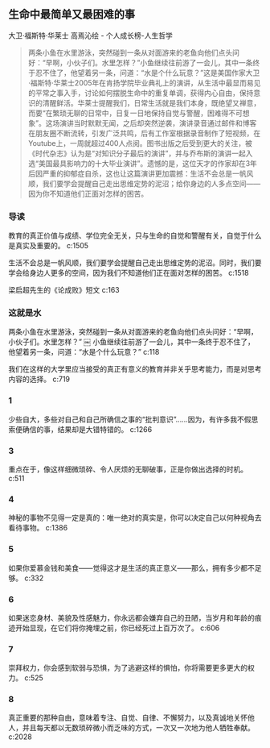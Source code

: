 ## 生命中最简单又最困难的事

大卫·福斯特·华莱士 高焉沁绘  -  个人成长榜-人生哲学

> 两条小鱼在水里游泳，突然碰到一条从对面游来的老鱼向他们点头问好：“早啊，小伙子们。水里怎样？”小鱼继续往前游了一会儿，其中一条终于忍不住了，他望着另一条，问道：“水是个什么玩意？”这是美国作家大卫·福斯特·华莱士2005年在肯扬学院毕业典礼上的演讲，从生活中最显而易见的平常之事入手，讨论如何摆脱生命中的重复单调，获得内心自由，保持意识的清醒鲜活。华莱士提醒我们，日常生活就是我们本身，既绝望又禅意，而要“在繁琐无聊的日常中，日复一日地保持自觉与警醒，困难得不可想象”。这场演讲当时默默无闻，之后却突然逆袭，演讲录音通过邮件和博客在朋友圈不断流转，引发广泛共鸣，后有工作室根据录音制作了短视频，在Youtube上，一周就超过400人点阅。图书出版之后受到更大的关注，被《时代杂志》认为是“对知识分子最后的演讲”，并与乔布斯的演讲一起入选“美国最具影响力的十大毕业演讲”。遗憾的是，这位天才的作家却在3年后因严重的抑郁症自杀，这也让这篇演讲更加震撼：生活不会总是一帆风顺，我们要学会提醒自己走出思维定势的泥沼；给你身边的人多点空间——因为你不知道他们正面对怎样的困苦。

### 导读

教育的真正价值与成绩、学位完全无关，只与生命的自觉和警醒有关，自觉于什么是真实及重要的。 c:1505

生活不会总是一帆风顺，我们要学会提醒自己走出思维定势的泥沼。同时，我们要学会给身边人更多的空间，因为我们不知道他们正在面对怎样的困苦。 c:1518

梁启超先生的《论成败》短文 c:163

### 这就是水

两条小鱼在水里游泳，突然碰到一条从对面游来的老鱼向他们点头问好：“早啊，小伙子们。水里怎样？”
￼
小鱼继续往前游了一会儿，其中一条终于忍不住了，他望着另一条，问道：“水是个什么玩意？” c:118

我们在这样的大学里应当接受的真正有意义的教育并非关乎思考能力，而是对思考内容的选择。 c:719

### 1

少些自大，多些对自己和自己所确信之事的“批判意识”……因为，有许多我不假思索便确信的事，结果却是大错特错的。 c:1266

### 3

重点在于，像这样细微琐碎、令人厌烦的无聊破事，正是你做出选择的时机。 c:511

### 4

神秘的事物不见得一定是真的：唯一绝对的真实是，你可以决定自己以何种视角去看待事物。 c:1386

### 5

如果你爱慕金钱和美食——觉得这才是生活的真正意义——那么，拥有多少都不足够。 c:332

### 6

如果迷恋身材、美貌及性感魅力，你永远都会嫌弃自己的丑陋，当岁月和年龄的痕迹开始显现，在它们将你掩埋之前，你已经死过上百万次了。 c:606

### 7

崇拜权力，你会感到软弱与恐惧，为了逃避这样的惧怕，你将需要更多更大的权力。 c:525

### 8

真正重要的那种自由，意味着专注、自觉、自律、不懈努力，以及真诚地关怀他人，并且每天都以无数琐碎微小而乏味的方式，一次又一次地为他人牺牲奉献。 c:2028
